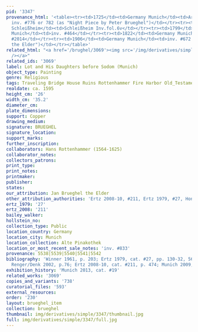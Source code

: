 ```yaml
---
pid: '3347'
provenance_html: '<table><tr><td>1725</td><td>Germany Munich</td><td>Archducal Gallery
  inv. #776 or 782 (as "Night Piece by Peter Brueghel")</td></tr><tr><td>1748</td><td>Germany
  Schleißheim</td><td>Schleißheim Inv.fol.6v</td></tr><tr><td>1799</td><td>Germany
  Munich</td><td>inv. #464</td></tr><tr><td>1822</td><td>Germany Munich</td><td>inv.
  #2014</td></tr><tr><td>1906</td><td>Germany Munich</td><td>inv. #672 (as "Jan Brueghel
  the Elder")</td></tr></table>'
related_html: "<a href='/brughel/3069'><img src='/img/derivatives/simple/3069/thumbnail.jpg'
  /></a>"
related_ids: '3069'
label: Lot and His Daughters before Sodom (Munich)
object_type: Painting
genre: Religious
tags: Traveling Bridge House Ruins Rottenhammer Fire Harbor Old_Testament
realdate: ca. 1595
height_cm: '26'
width_cm: '35.2'
diameter_cm: 
plate_dimensions: 
support: Copper
drawing_medium: 
signature: BRUEGHEL
signature_location: 
support_marks: 
further_inscription: 
collaborators: Hans Rottenhammer (1564-1625)
collaborator_notes: 
collectors_patrons: 
print_type: 
print_notes: 
printmaker: 
publisher: 
states: 
our_attribution: Jan Brueghel the Elder
other_attribution_authorities: 'Ertz 2008-10, #211, Ertz 1979, #27, Honig database'
ertz_1979: '27'
ertz_2008: '211'
bailey_walker: 
hollstein_no: 
collection_type: Public
location_country: Germany
location_city: Munich
location_collection: Alte Pinakothek
location_or_most_recent_sale_notes: 'inv. #833'
provenance: 5538|5539|5540|5541|5542
bibliography: 'Winner 1961, p. 203; Ertz 1979, cat. #27, pp. 130-32, 562, fig. 136;
  Renger/Denk 2002, p.76; Ertz 2008-10, cat. #211, p. 474; Munich 2009, p. 94 ff.'
exhibition_history: 'Munich 2013, cat. #19'
related_works: '3069'
copies_and_variants: '738'
curatorial_files: '593'
external_resources: 
order: '230'
layout: brueghel_item
collection: brueghel
thumbnail: img/derivatives/simple/3347/thumbnail.jpg
full: img/derivatives/simple/3347/full.jpg
---
```

